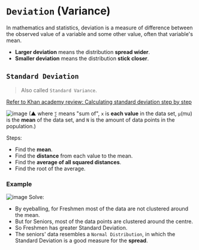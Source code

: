 # `Deviation` (Variance)
In mathematics and statistics, deviation is a measure of difference between the observed value of a variable and some other value, often that variable's mean.

- **Larger deviation** means the distribution **spread wider**.
- **Smaller deviation** means the distribution **stick closer**.

## `Standard Deviation`
> Also called `Standard Variance`.

[Refer to Khan academy review: Calculating standard deviation step by step](https://www.khanacademy.org/math/probability/data-distributions-a1/summarizing-spread-distributions/a/calculating-standard-deviation-step-by-step)

![image](https://user-images.githubusercontent.com/14041622/43673655-1bfb9b18-97f9-11e8-8790-99106bf2d253.png)
(▲ where `∑` means "sum of", `x` is **each value** in the data set, `μ`(mu) is the **mean** of the data set, and `N` is the amount of data points in the population.)

Steps:
- Find the **mean**.
- Find the **distance** from each value to the mean.
- Find the **average of all squared distances**.
- Find the root of the average.

### Example
![image](https://user-images.githubusercontent.com/14041622/43673818-b4f65ec8-97fb-11e8-907f-01b64c6cbb83.png)
Solve:
- By eyeballing, for Freshmen most of the data are not clustered around the mean.
- But for Seniors, most of the data points are clustered around the centre.
- So Freshmen has greater Standard Deviation.
- The seniors' data resembles a `Normal Distribution`, in which the Standard Deviation is a good measure for the **spread**.
